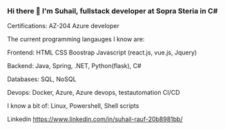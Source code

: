 ### Hi there 👋 I'm Suhail, fullstack developer at Sopra Steria in C#

Certifications: 
AZ-204 Azure developer

The current programming langauges I know are:

Frontend:
HTML
CSS
Boostrap
Javascript (react.js, vue.js, Jquery)

Backend:
Java, Spring, .NET, Python(flask), C#

Databases:
SQL, NoSQL

Devops:
Docker, Azure, Azure devops, testautomation CI/CD

I know a bit of:
Linux, Powershell, Shell scripts


Linkedin https://www.linkedin.com/in/suhail-rauf-20b8981bb/

